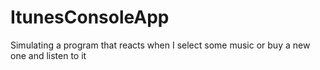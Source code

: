 # ItunesConsoleApp
Simulating a program that reacts when I select some music or buy a new one and listen to it
